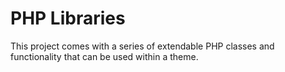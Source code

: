 # PHP Libraries
This project comes with a series of extendable PHP classes and functionality that can be used within a theme.

